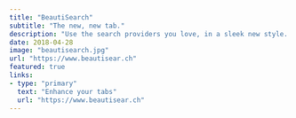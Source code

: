 ```yaml
---
title: "BeautiSearch"
subtitle: "The new, new tab."
description: "Use the search providers you love, in a sleek new style. A static site enhanced with vanilla JS."
date: 2018-04-28
image: "beautisearch.jpg"
url: "https://www.beautisear.ch"
featured: true
links:
- type: "primary"
  text: "Enhance your tabs"
  url: "https://www.beautisear.ch"
---
```

